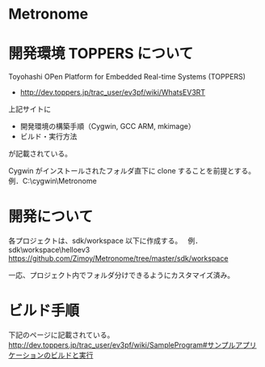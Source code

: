 ﻿# Metronome

# 開発環境 TOPPERS について

Toyohashi OPen Platform for Embedded Real-time Systems (TOPPERS)
- http://dev.toppers.jp/trac_user/ev3pf/wiki/WhatsEV3RT

上記サイトに
- 開発環境の構築手順（Cygwin, GCC ARM, mkimage）  
- ビルド・実行方法

が記載されている。

Cygwin がインストールされたフォルダ直下に clone することを前提とする。  
例．C:\cygwin\Metronome

# 開発について
各プロジェクトは、sdk/workspace 以下に作成する。  
例．sdk\workspace\helloev3  
https://github.com/Zimoy/Metronome/tree/master/sdk/workspace  
  
一応、プロジェクト内でフォルダ分けできるようにカスタマイズ済み。


# ビルド手順
下記のページに記載されている。  
http://dev.toppers.jp/trac_user/ev3pf/wiki/SampleProgram#サンプルアプリケーションのビルドと実行


